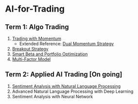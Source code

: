 # AI-for-Trading

## Term 1: Algo Trading
1. [Trading with Momentum](project_1_starter.ipynb)
   * Extended Reference: [Dual Momentum Strategy](https://seekingalpha.com/article/4233923-dual-momentum-january-update)
2. [Breakout Strategy](clean_project_2_starter.ipynb)
3. [Smart Beta and Portfolio Optimization](Final_project_3_starter.ipynb)
4. [Multi-Factor Model](Final_project_4_starter_v3.ipynb)

## Term 2: Applied AI Trading [On going]
1. [Sentiment Analysis with Natural Language Processing](S2_project_5_starter.ipynb)
2. Advanced Natural Language Processing with Deep Learning
3. Sentiment Analysis with Neural Network
